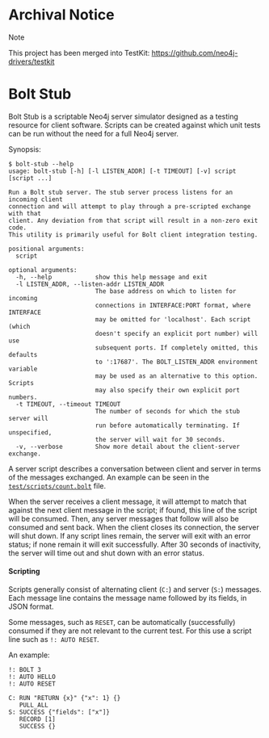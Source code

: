 # Archival Notice

> [!NOTE]
> This project has been merged into TestKit: https://github.com/neo4j-drivers/testkit


# Bolt Stub

Bolt Stub is a scriptable Neo4j server simulator designed as a testing resource for client software.
Scripts can be created against which unit tests can be run without the need for a full Neo4j server.

Synopsis:
```
$ bolt-stub --help
usage: bolt-stub [-h] [-l LISTEN_ADDR] [-t TIMEOUT] [-v] script [script ...]

Run a Bolt stub server. The stub server process listens for an incoming client 
connection and will attempt to play through a pre-scripted exchange with that 
client. Any deviation from that script will result in a non-zero exit code. 
This utility is primarily useful for Bolt client integration testing.

positional arguments:
  script

optional arguments:
  -h, --help            show this help message and exit
  -l LISTEN_ADDR, --listen-addr LISTEN_ADDR
                        The base address on which to listen for incoming 
                        connections in INTERFACE:PORT format, where INTERFACE 
                        may be omitted for 'localhost'. Each script (which 
                        doesn't specify an explicit port number) will use 
                        subsequent ports. If completely omitted, this defaults 
                        to ':17687'. The BOLT_LISTEN_ADDR environment variable 
                        may be used as an alternative to this option. Scripts
                        may also specify their own explicit port numbers.
  -t TIMEOUT, --timeout TIMEOUT
                        The number of seconds for which the stub server will 
                        run before automatically terminating. If unspecified, 
                        the server will wait for 30 seconds.
  -v, --verbose         Show more detail about the client-server exchange.
```

A server script describes a conversation between client and server in terms of the messages
exchanged. An example can be seen in the [`test/scripts/count.bolt`](test/scripts/count.bolt) file.

When the server receives a client message, it will attempt to match that against the next client message in the script; if found, this line of the script will be consumed.
Then, any server messages that follow will also be consumed and sent back.
When the client closes its connection, the server will shut down.
If any script lines remain, the server will exit with an error status; if none remain it will exit successfully.
After 30 seconds of inactivity, the server will time out and shut down with an error status.

#### Scripting 

Scripts generally consist of alternating client (`C:`) and server (`S:`) messages.
Each message line contains the message name followed by its fields, in JSON format.

Some messages, such as `RESET`, can be automatically (successfully) consumed if they are not relevant to the current test.
For this use a script line such as `!: AUTO RESET`.

An example:
```
!: BOLT 3
!: AUTO HELLO
!: AUTO RESET

C: RUN "RETURN {x}" {"x": 1} {}
   PULL_ALL
S: SUCCESS {"fields": ["x"]}
   RECORD [1]
   SUCCESS {}
```
